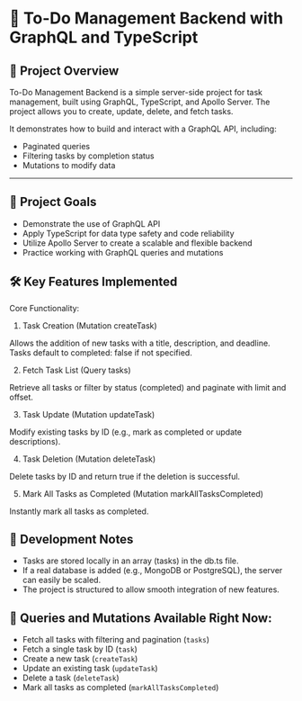 # 📝 To-Do Management Backend with GraphQL and TypeScript

## 📖 Project Overview

To-Do Management Backend is a simple server-side project for task management, built using GraphQL, TypeScript, and Apollo Server. The project allows you to create, update, delete, and fetch tasks.

It demonstrates how to build and interact with a GraphQL API, including:

- Paginated queries
- Filtering tasks by completion status
- Mutations to modify data

---

## 🎯 Project Goals

- Demonstrate the use of GraphQL API
- Apply TypeScript for data type safety and code reliability
- Utilize Apollo Server to create a scalable and flexible backend
- Practice working with GraphQL queries and mutations

## 🛠️ Key Features Implemented

Core Functionality:

1. Task Creation (Mutation createTask)

Allows the addition of new tasks with a title, description, and deadline.
Tasks default to completed: false if not specified.

2. Fetch Task List (Query tasks)

Retrieve all tasks or filter by status (completed) and paginate with limit and offset.

3. Task Update (Mutation updateTask)

Modify existing tasks by ID (e.g., mark as completed or update descriptions).

4. Task Deletion (Mutation deleteTask)

Delete tasks by ID and return true if the deletion is successful.

5. Mark All Tasks as Completed (Mutation markAllTasksCompleted)

Instantly mark all tasks as completed.

## 📝 Development Notes

- Tasks are stored locally in an array (tasks) in the db.ts file.
- If a real database is added (e.g., MongoDB or PostgreSQL), the server can easily be scaled.
- The project is structured to allow smooth integration of new features.

## 🚀 Queries and Mutations Available Right Now:

- Fetch all tasks with filtering and pagination (`tasks`)
- Fetch a single task by ID (`task`)
- Create a new task (`createTask`)
- Update an existing task (`updateTask`)
- Delete a task (`deleteTask`)
- Mark all tasks as completed (`markAllTasksCompleted`)
